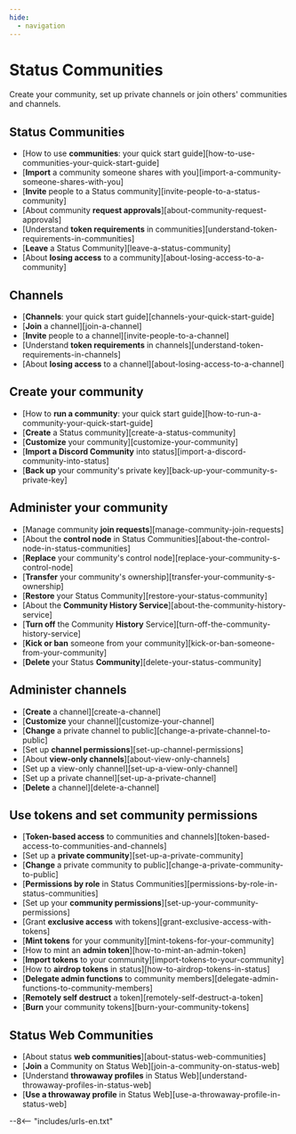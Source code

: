 ```yaml
---
hide:
  - navigation
---
```


# Status Communities

Create your community, set up private channels or join others' communities and channels.

## Status Communities

- [How to use **communities**: your quick start guide][how-to-use-communities-your-quick-start-guide]
- [**Import** a community someone shares with you][import-a-community-someone-shares-with-you]
- [**Invite** people to a Status community][invite-people-to-a-status-community]
- [About community **request approvals**][about-community-request-approvals]
- [Understand **token requirements** in communities][understand-token-requirements-in-communities]
- [**Leave** a Status Community][leave-a-status-community]
- [About **losing access** to a community][about-losing-access-to-a-community]

## Channels

- [**Channels**: your quick start guide][channels-your-quick-start-guide]
- [**Join** a channel][join-a-channel]
- [**Invite** people to a channel][invite-people-to-a-channel]
- [Understand **token requirements** in channels][understand-token-requirements-in-channels]
- [About **losing access** to a channel][about-losing-access-to-a-channel]

## Create your community

- [How to **run a community**: your quick start guide][how-to-run-a-community-your-quick-start-guide]
- [**Create** a Status community][create-a-status-community]
- [**Customize** your community][customize-your-community]
- [**Import a Discord Community** into status][import-a-discord-community-into-status]
- [**Back up** your community's private key][back-up-your-community-s-private-key]

## Administer your community

- [Manage community **join requests**][manage-community-join-requests]
- [About the **control node** in Status Communities][about-the-control-node-in-status-communities]
- [**Replace** your community's control node][replace-your-community-s-control-node]
- [**Transfer** your community's ownership][transfer-your-community-s-ownership]
- [**Restore** your Status Community][restore-your-status-community]
- [About the **Community History Service**][about-the-community-history-service]
- [**Turn off** the Community **History** Service][turn-off-the-community-history-service]
- [**Kick or ban** someone from your community][kick-or-ban-someone-from-your-community]
- [**Delete** your Status **Community**][delete-your-status-community]

## Administer channels

- [**Create** a channel][create-a-channel]
- [**Customize** your channel][customize-your-channel]
- [**Change** a private channel to public][change-a-private-channel-to-public]
- [Set up **channel permissions**][set-up-channel-permissions]
- [About **view-only channels**][about-view-only-channels]
- [Set up a view-only channel][set-up-a-view-only-channel]
- [Set up a private channel][set-up-a-private-channel]
- [**Delete** a channel][delete-a-channel]

## Use tokens and set community permissions

- [**Token-based access** to communities and channels][token-based-access-to-communities-and-channels]
- [Set up a **private community**][set-up-a-private-community]
- [**Change** a private community to public][change-a-private-community-to-public]
- [**Permissions by role** in Status Communities][permissions-by-role-in-status-communities]
- [Set up your **community permissions**][set-up-your-community-permissions]
- [Grant **exclusive access** with tokens][grant-exclusive-access-with-tokens]
- [**Mint tokens** for your community][mint-tokens-for-your-community]
- [How to mint an **admin token**][how-to-mint-an-admin-token]
- [**Import tokens** to your community][import-tokens-to-your-community]
- [How to **airdrop tokens** in status][how-to-airdrop-tokens-in-status]
- [**Delegate admin functions** to community members][delegate-admin-functions-to-community-members]
- [**Remotely self destruct** a token][remotely-self-destruct-a-token]
- [**Burn** your community tokens][burn-your-community-tokens]

## Status Web Communities

- [About status **web communities**][about-status-web-communities]
- [**Join** a Community on Status Web][join-a-community-on-status-web]
- [Understand **throwaway profiles** in Status Web][understand-throwaway-profiles-in-status-web]
- [**Use a throwaway profile** in Status Web][use-a-throwaway-profile-in-status-web]

--8<-- "includes/urls-en.txt"
